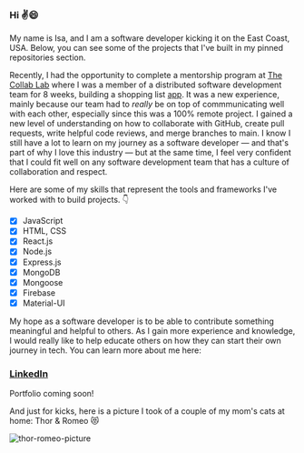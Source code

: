 ### Hi :v::smile:

My name is Isa, and I am a software developer kicking it on the East Coast, USA. Below, you can see some of the projects that I've built in my pinned repositories section.

Recently, I had the opportunity to complete a mentorship program at [The Collab Lab](https://the-collab-lab.codes) where I was a member of a distributed software development team for 8 weeks, building a shopping list [app](https://tcl-28-shopping-list.web.app). It was a new experience, mainly because our team had to _really_ be on top of commmunicating well with each other, especially since this was a 100% remote project. I gained a new level of understanding on how to collaborate with GitHub, create pull requests, write helpful code reviews, and merge branches to main. I know I still have a lot to learn on my journey as a software developer — and that's part of why I love this industry — but at the same time, I feel very confident that I could fit well on any software development team that has a culture of collaboration and respect. 

Here are some of my skills that represent the tools and frameworks I've worked with to build projects. :point_down:

- [x] JavaScript
- [x] HTML, CSS
- [x] React.js
- [x] Node.js
- [x] Express.js
- [x] MongoDB
- [x] Mongoose
- [x] Firebase
- [x] Material-UI

My hope as a software developer is to be able to contribute something meaningful and helpful to others. As I gain more experience and knowledge, I would really like to help educate others on how they can start their own journey in tech. You can learn more about me here:

### [LinkedIn](http://linkedin.com/in/isa-abutaa)

Portfolio coming soon!

And just for kicks, here is a picture I took of a couple of my mom's cats at home: Thor & Romeo 😻

![thor-romeo-picture](https://user-images.githubusercontent.com/56979810/132724067-ed5c3b45-d561-4cc4-b013-e62a4688dcd1.JPG)

<!--
**isaabutaa/isaabutaa** is a ✨ _special_ ✨ repository because its `README.md` (this file) appears on your GitHub profile.

Here are some ideas to get you started:

- 🔭 I’m currently working on ...
- 🌱 I’m currently learning ...
- 👯 I’m looking to collaborate on ...
- 🤔 I’m looking for help with ...
- 💬 Ask me about ...
- 📫 How to reach me: ...
- 😄 Pronouns: ...
- ⚡ Fun fact: ...
-->

